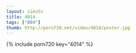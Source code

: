```yaml
--- 
layout: sieutv
title: 4014
tags: ["004"]
thumb: http://porn720.net/video/4014/poster.jpg
---
```

{% include porn720 key="4014" %} 
